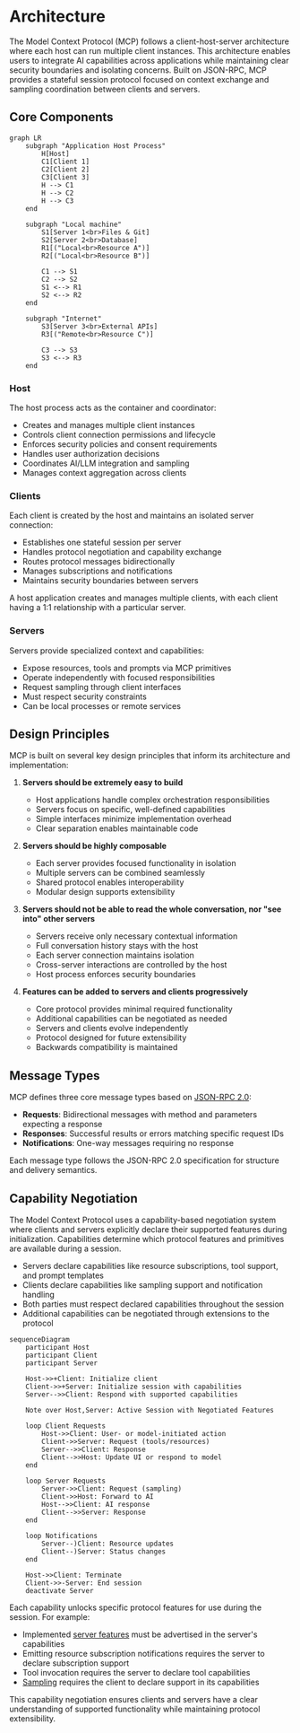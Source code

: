 # Architecture

The Model Context Protocol (MCP) follows a client-host-server architecture where each
host can run multiple client instances. This architecture enables users to integrate AI
capabilities across applications while maintaining clear security boundaries and
isolating concerns. Built on JSON-RPC, MCP provides a stateful session protocol focused
on context exchange and sampling coordination between clients and servers.

## Core Components

```mermaid
graph LR
    subgraph "Application Host Process"
        H[Host]
        C1[Client 1]
        C2[Client 2]
        C3[Client 3]
        H --> C1
        H --> C2
        H --> C3
    end

    subgraph "Local machine"
        S1[Server 1<br>Files & Git]
        S2[Server 2<br>Database]
        R1[("Local<br>Resource A")]
        R2[("Local<br>Resource B")]

        C1 --> S1
        C2 --> S2
        S1 <--> R1
        S2 <--> R2
    end

    subgraph "Internet"
        S3[Server 3<br>External APIs]
        R3[("Remote<br>Resource C")]

        C3 --> S3
        S3 <--> R3
    end
```

### Host

The host process acts as the container and coordinator:

- Creates and manages multiple client instances
- Controls client connection permissions and lifecycle
- Enforces security policies and consent requirements
- Handles user authorization decisions
- Coordinates AI/LLM integration and sampling
- Manages context aggregation across clients

### Clients

Each client is created by the host and maintains an isolated server connection:

- Establishes one stateful session per server
- Handles protocol negotiation and capability exchange
- Routes protocol messages bidirectionally
- Manages subscriptions and notifications
- Maintains security boundaries between servers

A host application creates and manages multiple clients, with each client having a 1:1
relationship with a particular server.

### Servers

Servers provide specialized context and capabilities:

- Expose resources, tools and prompts via MCP primitives
- Operate independently with focused responsibilities
- Request sampling through client interfaces
- Must respect security constraints
- Can be local processes or remote services

## Design Principles

MCP is built on several key design principles that inform its architecture and
implementation:

1. **Servers should be extremely easy to build**

   - Host applications handle complex orchestration responsibilities
   - Servers focus on specific, well-defined capabilities
   - Simple interfaces minimize implementation overhead
   - Clear separation enables maintainable code

2. **Servers should be highly composable**

   - Each server provides focused functionality in isolation
   - Multiple servers can be combined seamlessly
   - Shared protocol enables interoperability
   - Modular design supports extensibility

3. **Servers should not be able to read the whole conversation, nor "see into" other
   servers**

   - Servers receive only necessary contextual information
   - Full conversation history stays with the host
   - Each server connection maintains isolation
   - Cross-server interactions are controlled by the host
   - Host process enforces security boundaries

4. **Features can be added to servers and clients progressively**
   - Core protocol provides minimal required functionality
   - Additional capabilities can be negotiated as needed
   - Servers and clients evolve independently
   - Protocol designed for future extensibility
   - Backwards compatibility is maintained

## Message Types

MCP defines three core message types based on
[JSON-RPC 2.0](https://www.jsonrpc.org/specification):

- **Requests**: Bidirectional messages with method and parameters expecting a response
- **Responses**: Successful results or errors matching specific request IDs
- **Notifications**: One-way messages requiring no response

Each message type follows the JSON-RPC 2.0 specification for structure and delivery
semantics.

## Capability Negotiation

The Model Context Protocol uses a capability-based negotiation system where clients and
servers explicitly declare their supported features during initialization. Capabilities
determine which protocol features and primitives are available during a session.

- Servers declare capabilities like resource subscriptions, tool support, and prompt
  templates
- Clients declare capabilities like sampling support and notification handling
- Both parties must respect declared capabilities throughout the session
- Additional capabilities can be negotiated through extensions to the protocol

```mermaid
sequenceDiagram
    participant Host
    participant Client
    participant Server

    Host->>+Client: Initialize client
    Client->>+Server: Initialize session with capabilities
    Server-->>Client: Respond with supported capabilities

    Note over Host,Server: Active Session with Negotiated Features

    loop Client Requests
        Host->>Client: User- or model-initiated action
        Client->>Server: Request (tools/resources)
        Server-->>Client: Response
        Client-->>Host: Update UI or respond to model
    end

    loop Server Requests
        Server->>Client: Request (sampling)
        Client->>Host: Forward to AI
        Host-->>Client: AI response
        Client-->>Server: Response
    end

    loop Notifications
        Server--)Client: Resource updates
        Client--)Server: Status changes
    end

    Host->>Client: Terminate
    Client->>-Server: End session
    deactivate Server
```

Each capability unlocks specific protocol features for use during the session. For
example:

- Implemented [server features](/specification/2024-11-05/server) must be
  advertised in the server's capabilities
- Emitting resource subscription notifications requires the server to declare
  subscription support
- Tool invocation requires the server to declare tool capabilities
- [Sampling](/specification/2024-11-05/client) requires the client to
  declare support in its capabilities

This capability negotiation ensures clients and servers have a clear understanding of
supported functionality while maintaining protocol extensibility.
